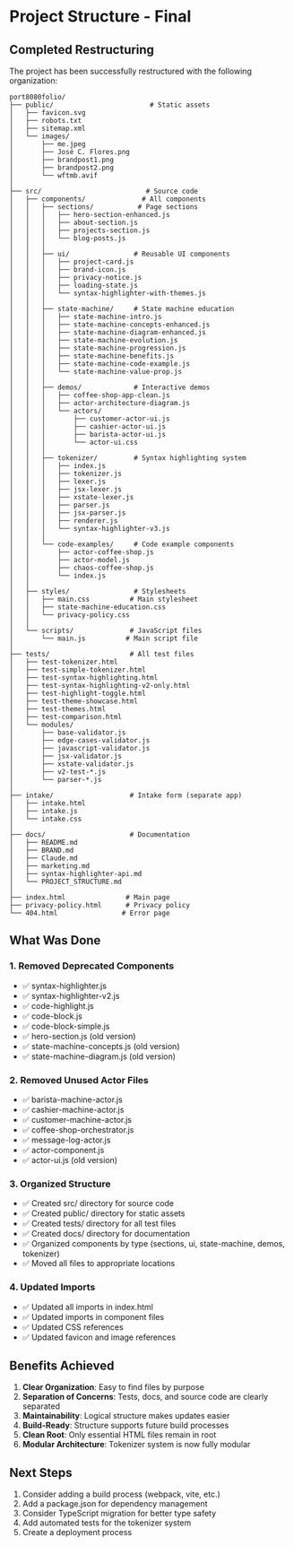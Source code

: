 # Project Structure - Final

## Completed Restructuring

The project has been successfully restructured with the following organization:

```
port8080folio/
├── public/                        # Static assets
│   ├── favicon.svg
│   ├── robots.txt
│   ├── sitemap.xml
│   └── images/
│       ├── me.jpeg
│       ├── José C. Flores.png
│       ├── brandpost1.png
│       ├── brandpost2.png
│       └── wftmb.avif
│
├── src/                          # Source code
│   ├── components/              # All components
│   │   ├── sections/           # Page sections
│   │   │   ├── hero-section-enhanced.js
│   │   │   ├── about-section.js
│   │   │   ├── projects-section.js
│   │   │   └── blog-posts.js
│   │   │
│   │   ├── ui/                # Reusable UI components
│   │   │   ├── project-card.js
│   │   │   ├── brand-icon.js
│   │   │   ├── privacy-notice.js
│   │   │   ├── loading-state.js
│   │   │   └── syntax-highlighter-with-themes.js
│   │   │
│   │   ├── state-machine/     # State machine education
│   │   │   ├── state-machine-intro.js
│   │   │   ├── state-machine-concepts-enhanced.js
│   │   │   ├── state-machine-diagram-enhanced.js
│   │   │   ├── state-machine-evolution.js
│   │   │   ├── state-machine-progression.js
│   │   │   ├── state-machine-benefits.js
│   │   │   ├── state-machine-code-example.js
│   │   │   └── state-machine-value-prop.js
│   │   │
│   │   ├── demos/             # Interactive demos
│   │   │   ├── coffee-shop-app-clean.js
│   │   │   ├── actor-architecture-diagram.js
│   │   │   └── actors/
│   │   │       ├── customer-actor-ui.js
│   │   │       ├── cashier-actor-ui.js
│   │   │       ├── barista-actor-ui.js
│   │   │       └── actor-ui.css
│   │   │
│   │   ├── tokenizer/         # Syntax highlighting system
│   │   │   ├── index.js
│   │   │   ├── tokenizer.js
│   │   │   ├── lexer.js
│   │   │   ├── jsx-lexer.js
│   │   │   ├── xstate-lexer.js
│   │   │   ├── parser.js
│   │   │   ├── jsx-parser.js
│   │   │   ├── renderer.js
│   │   │   └── syntax-highlighter-v3.js
│   │   │
│   │   └── code-examples/     # Code example components
│   │       ├── actor-coffee-shop.js
│   │       ├── actor-model.js
│   │       ├── chaos-coffee-shop.js
│   │       └── index.js
│   │
│   ├── styles/                # Stylesheets
│   │   ├── main.css          # Main stylesheet
│   │   ├── state-machine-education.css
│   │   └── privacy-policy.css
│   │
│   └── scripts/              # JavaScript files
│       └── main.js          # Main script file
│
├── tests/                    # All test files
│   ├── test-tokenizer.html
│   ├── test-simple-tokenizer.html
│   ├── test-syntax-highlighting.html
│   ├── test-syntax-highlighting-v2-only.html
│   ├── test-highlight-toggle.html
│   ├── test-theme-showcase.html
│   ├── test-themes.html
│   ├── test-comparison.html
│   └── modules/
│       ├── base-validator.js
│       ├── edge-cases-validator.js
│       ├── javascript-validator.js
│       ├── jsx-validator.js
│       ├── xstate-validator.js
│       ├── v2-test-*.js
│       └── parser-*.js
│
├── intake/                   # Intake form (separate app)
│   ├── intake.html
│   ├── intake.js
│   └── intake.css
│
├── docs/                     # Documentation
│   ├── README.md
│   ├── BRAND.md
│   ├── Claude.md
│   ├── marketing.md
│   ├── syntax-highlighter-api.md
│   └── PROJECT_STRUCTURE.md
│
├── index.html               # Main page
├── privacy-policy.html      # Privacy policy
└── 404.html                # Error page
```

## What Was Done

### 1. Removed Deprecated Components
- ✅ syntax-highlighter.js
- ✅ syntax-highlighter-v2.js
- ✅ code-highlight.js
- ✅ code-block.js
- ✅ code-block-simple.js
- ✅ hero-section.js (old version)
- ✅ state-machine-concepts.js (old version)
- ✅ state-machine-diagram.js (old version)

### 2. Removed Unused Actor Files
- ✅ barista-machine-actor.js
- ✅ cashier-machine-actor.js
- ✅ customer-machine-actor.js
- ✅ coffee-shop-orchestrator.js
- ✅ message-log-actor.js
- ✅ actor-component.js
- ✅ actor-ui.js (old version)

### 3. Organized Structure
- ✅ Created src/ directory for source code
- ✅ Created public/ directory for static assets
- ✅ Created tests/ directory for all test files
- ✅ Created docs/ directory for documentation
- ✅ Organized components by type (sections, ui, state-machine, demos, tokenizer)
- ✅ Moved all files to appropriate locations

### 4. Updated Imports
- ✅ Updated all imports in index.html
- ✅ Updated imports in component files
- ✅ Updated CSS references
- ✅ Updated favicon and image references

## Benefits Achieved

1. **Clear Organization**: Easy to find files by purpose
2. **Separation of Concerns**: Tests, docs, and source code are clearly separated
3. **Maintainability**: Logical structure makes updates easier
4. **Build-Ready**: Structure supports future build processes
5. **Clean Root**: Only essential HTML files remain in root
6. **Modular Architecture**: Tokenizer system is now fully modular

## Next Steps

1. Consider adding a build process (webpack, vite, etc.)
2. Add a package.json for dependency management
3. Consider TypeScript migration for better type safety
4. Add automated tests for the tokenizer system
5. Create a deployment process